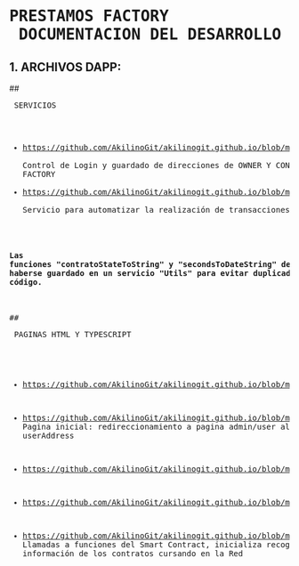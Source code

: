 # <pre>             PRESTAMOS FACTORY<br>        DOCUMENTACION DEL DESARROLLO  
                     
## 1. ARCHIVOS DAPP:
##<pre>             SERVICIOS
  - https://github.com/AkilinoGit/akilinogit.github.io/blob/master/src/app/auth-service.service.ts<br>
      Control de Login y guardado de direcciones de OWNER Y CONTRACT FACTORY
  - https://github.com/AkilinoGit/akilinogit.github.io/blob/master/src/app/tx-service.service.ts<br>
      Servicio para automatizar la realización de transacciones
#### Las funciones "contratoStateToString" y "secondsToDateString" deberían haberse guardado en un servicio "Utils" para evitar duplicado de código.

##<pre>             PAGINAS HTML Y TYPESCRIPT
  - https://github.com/AkilinoGit/akilinogit.github.io/blob/master/src/app/home/home.page.html
  - https://github.com/AkilinoGit/akilinogit.github.io/blob/master/src/app/home/home.page.ts
      Pagina inicial: redireccionamiento a pagina admin/user almacenamiento userAddress
    
  - https://github.com/AkilinoGit/akilinogit.github.io/blob/master/src/app/pages/admin/admin.page.ts
  - https://github.com/AkilinoGit/akilinogit.github.io/blob/master/src/app/pages/admin/admin.page.html
  - https://github.com/AkilinoGit/akilinogit.github.io/blob/master/src/app/pages/admin/admin.page.scss
      Llamadas a funciones del Smart Contract, inicializa recogiendo la información de los contratos cursando
      en la Red
  
    
